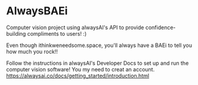 # AlwaysBAEi

Computer vision project using alwaysAI's API to provide confidence-building compliments to users! :)

Even though ithinkweneedsome.space, you'll always have a BAEi to tell you how much you rock!!

Follow the instructions in alwaysAI's Developer Docs to set up and run the computer vision software! You my need to creat an account.
https://alwaysai.co/docs/getting_started/introduction.html
